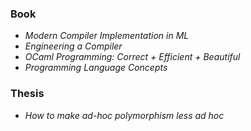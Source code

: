 ### Book

- _Modern Compiler Implementation in ML_
- _Engineering a Compiler_
- _OCaml Programming: Correct + Efficient + Beautiful_
- _Programming Language Concepts_

### Thesis

- _How to make ad-hoc polymorphism less ad hoc_
